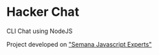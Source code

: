 # Hacker Chat
CLI Chat using NodeJS

Project developed on ["Semana Javascript Experts"](https://javascriptexpert.com.br/)

